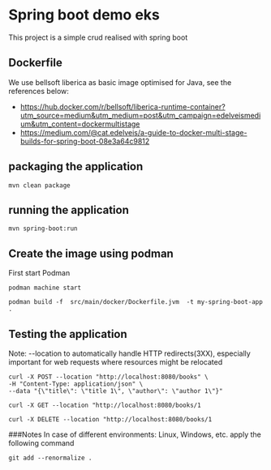 # Spring boot demo eks
This project is a simple crud realised with spring boot


## Dockerfile
We use bellsoft liberica as basic image optimised for Java, see the references below:
- https://hub.docker.com/r/bellsoft/liberica-runtime-container?utm_source=medium&utm_medium=post&utm_campaign=edelveismedium&utm_content=dockermultistage
- https://medium.com/@cat.edelveis/a-guide-to-docker-multi-stage-builds-for-spring-boot-08e3a64c9812
  
## packaging the application
```shell script
mvn clean package
```

## running the application
```shell script
mvn spring-boot:run
```


## Create the image using podman
First start Podman
```
podman machine start
```
```shell script
podman build -f  src/main/docker/Dockerfile.jvm  -t my-spring-boot-app .
```

## Testing the application
Note: --location  to automatically handle HTTP redirects(3XX), especially important for web requests where resources might be relocated
```shell script
curl -X POST --location "http://localhost:8080/books" \
-H "Content-Type: application/json" \
--data "{\"title\": \"title 1\", \"author\": \"author 1\"}"
```
```shell script
curl -X GET --location "http://localhost:8080/books/1
```
```shell script
curl -X DELETE --location "http://localhost:8080/books/1
```





###Notes
In case of different environments: Linux, Windows, etc. apply the following command
```shell script
git add --renormalize .
```

